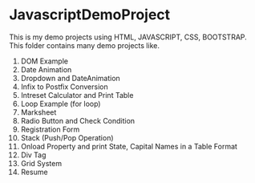 # JavascriptDemoProject
This is my demo projects using HTML, JAVASCRIPT, CSS, BOOTSTRAP. This folder contains many demo projects like.
1. DOM Example
2. Date Animation
3. Dropdown and DateAnimation
4. Infix to Postfix Conversion
5. Intreset Calculator and Print Table
6. Loop Example (for loop)
7. Marksheet
8. Radio Button and Check Condition
9. Registration Form
10. Stack (Push/Pop Operation)
11. Onload Property and print State, Capital Names in a Table Format
12. Div Tag
13. Grid System
14. Resume

